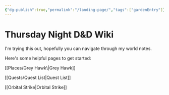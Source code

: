 ```yaml
---
{"dg-publish":true,"permalink":"/landing-page/","tags":["gardenEntry"]}
---
```


# Thursday Night D&D Wiki
I'm trying this out, hopefully you can navigate through my world notes.  

Here's some helpful pages to get started:
<div style="page-break-after: always;"></div>
[[Places/Grey Hawk\|Grey Hawk]]

[[Quests/Quest List\|Quest List]]

[[Orbital Strike\|Orbital Strike]]